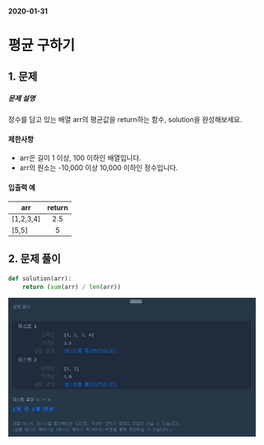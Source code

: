 #### 2020-01-31

# 평균 구하기

## 1. 문제

##### 문제 설명

정수를 담고 있는 배열 arr의 평균값을 return하는 함수, solution을 완성해보세요.

#### 제한사항

- arr은 길이 1 이상, 100 이하인 배열입니다.
- arr의 원소는 -10,000 이상 10,000 이하인 정수입니다.

#### 입출력 예

| arr       | return |
| --------- | :----: |
| [1,2,3,4] |  2.5   |
| [5,5]     |   5    |

## 2. 문제 풀이

```python
def solution(arr):
    return (sum(arr) / len(arr))
```

![image-20200204155148517](images/image-20200204155148517.png)



